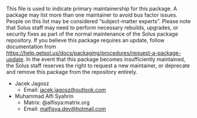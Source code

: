 This file is used to indicate primary maintainership for this package. A package may list more than one maintainer to avoid bus factor issues. People on this list may be considered “subject-matter experts”. Please note that Solus staff may need to perform necessary rebuilds, upgrades, or security fixes as part of the normal maintenance of the Solus package repository. If you believe this package requires an update, follow documentation from https://help.getsol.us/docs/packaging/procedures/request-a-package-update. In the event that this package becomes insufficiently maintained, the Solus staff reserves the right to request a new maintainer, or deprecate and remove this package from the repository entirely.

- Jacek Jagosz
  - Email: jacek.jagosz@outlook.com
- Muhammad Alfi Syahrin
  - Matrix: @alfisya:matrix.org
  - Email: malfisya.dev@hotmail.com
